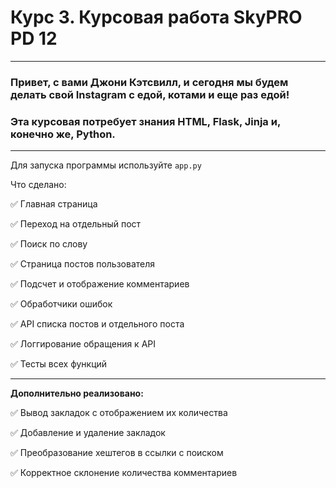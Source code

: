 # Курс 3. Курсовая работа SkyPRO PD 12
______________________________________
### **Привет, с вами Джони Кэтсвилл,** и сегодня мы будем делать свой Instagram с едой, котами и еще раз едой!
### Эта курсовая потребует знания HTML, Flask, Jinja  и, конечно же, Python.
______________________________________
Для запуска программы используйте `app.py`

Что сделано:

:white_check_mark: Главная страница

:white_check_mark: Переход на отдельный пост

:white_check_mark: Поиск по слову

:white_check_mark: Страница постов пользователя

:white_check_mark: Подсчет и отображение комментариев

:white_check_mark: Обработчики ошибок

:white_check_mark: API списка постов и отдельного поста

:white_check_mark: Логгирование обращения к API

:white_check_mark: Тесты всех функций
______________________________________
**Дополнительно реализовано:**

:white_check_mark: Вывод закладок с отображением их количества

:white_check_mark: Добавление и удаление закладок

:white_check_mark: Преобразование хештегов в ссылки с поиском

:white_check_mark: Корректное склонение количества комментариев